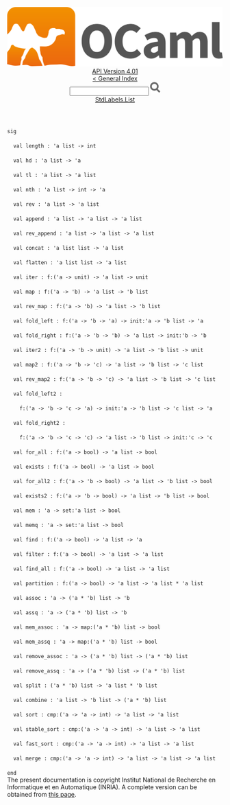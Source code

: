 <!-- ((! set title API !)) ((! set documentation !)) ((! set api !)) ((! set nobreadcrumb !)) -->
<div class="api"><header><nav class="toc brand"><a class="brand" href="https://ocaml.org/"><img src="colour-logo-gray.svg" class="svg" alt="OCaml"></a></nav><nav class="toc"><div class="toc_version"><a href="/docs" id="version-select">API Version 4.01</a></div><a href="index.html">&lt; General Index</a><div class="api_search"><input type="text" name="apisearch" id="api_search" oninput="mySearch(false);" onkeypress="this.oninput();" onclick="this.oninput();" onpaste="this.oninput();">
<img src="search_icon.svg" alt="Search" class="svg" onclick="mySearch(false)"></div>
<div id="search_results"></div><div class="toc_title"><a href="StdLabels.List.html">StdLabels.List</a></div><ul></ul></nav></header>
<code class="code"><span class="keyword">sig</span><br>
&nbsp;&nbsp;<span class="keyword">val</span>&nbsp;length&nbsp;:&nbsp;<span class="keywordsign">'</span>a&nbsp;list&nbsp;<span class="keywordsign">-&gt;</span>&nbsp;int<br>
&nbsp;&nbsp;<span class="keyword">val</span>&nbsp;hd&nbsp;:&nbsp;<span class="keywordsign">'</span>a&nbsp;list&nbsp;<span class="keywordsign">-&gt;</span>&nbsp;<span class="keywordsign">'</span>a<br>
&nbsp;&nbsp;<span class="keyword">val</span>&nbsp;tl&nbsp;:&nbsp;<span class="keywordsign">'</span>a&nbsp;list&nbsp;<span class="keywordsign">-&gt;</span>&nbsp;<span class="keywordsign">'</span>a&nbsp;list<br>
&nbsp;&nbsp;<span class="keyword">val</span>&nbsp;nth&nbsp;:&nbsp;<span class="keywordsign">'</span>a&nbsp;list&nbsp;<span class="keywordsign">-&gt;</span>&nbsp;int&nbsp;<span class="keywordsign">-&gt;</span>&nbsp;<span class="keywordsign">'</span>a<br>
&nbsp;&nbsp;<span class="keyword">val</span>&nbsp;rev&nbsp;:&nbsp;<span class="keywordsign">'</span>a&nbsp;list&nbsp;<span class="keywordsign">-&gt;</span>&nbsp;<span class="keywordsign">'</span>a&nbsp;list<br>
&nbsp;&nbsp;<span class="keyword">val</span>&nbsp;append&nbsp;:&nbsp;<span class="keywordsign">'</span>a&nbsp;list&nbsp;<span class="keywordsign">-&gt;</span>&nbsp;<span class="keywordsign">'</span>a&nbsp;list&nbsp;<span class="keywordsign">-&gt;</span>&nbsp;<span class="keywordsign">'</span>a&nbsp;list<br>
&nbsp;&nbsp;<span class="keyword">val</span>&nbsp;rev_append&nbsp;:&nbsp;<span class="keywordsign">'</span>a&nbsp;list&nbsp;<span class="keywordsign">-&gt;</span>&nbsp;<span class="keywordsign">'</span>a&nbsp;list&nbsp;<span class="keywordsign">-&gt;</span>&nbsp;<span class="keywordsign">'</span>a&nbsp;list<br>
&nbsp;&nbsp;<span class="keyword">val</span>&nbsp;concat&nbsp;:&nbsp;<span class="keywordsign">'</span>a&nbsp;list&nbsp;list&nbsp;<span class="keywordsign">-&gt;</span>&nbsp;<span class="keywordsign">'</span>a&nbsp;list<br>
&nbsp;&nbsp;<span class="keyword">val</span>&nbsp;flatten&nbsp;:&nbsp;<span class="keywordsign">'</span>a&nbsp;list&nbsp;list&nbsp;<span class="keywordsign">-&gt;</span>&nbsp;<span class="keywordsign">'</span>a&nbsp;list<br>
&nbsp;&nbsp;<span class="keyword">val</span>&nbsp;iter&nbsp;:&nbsp;f:(<span class="keywordsign">'</span>a&nbsp;<span class="keywordsign">-&gt;</span>&nbsp;unit)&nbsp;<span class="keywordsign">-&gt;</span>&nbsp;<span class="keywordsign">'</span>a&nbsp;list&nbsp;<span class="keywordsign">-&gt;</span>&nbsp;unit<br>
&nbsp;&nbsp;<span class="keyword">val</span>&nbsp;map&nbsp;:&nbsp;f:(<span class="keywordsign">'</span>a&nbsp;<span class="keywordsign">-&gt;</span>&nbsp;<span class="keywordsign">'</span>b)&nbsp;<span class="keywordsign">-&gt;</span>&nbsp;<span class="keywordsign">'</span>a&nbsp;list&nbsp;<span class="keywordsign">-&gt;</span>&nbsp;<span class="keywordsign">'</span>b&nbsp;list<br>
&nbsp;&nbsp;<span class="keyword">val</span>&nbsp;rev_map&nbsp;:&nbsp;f:(<span class="keywordsign">'</span>a&nbsp;<span class="keywordsign">-&gt;</span>&nbsp;<span class="keywordsign">'</span>b)&nbsp;<span class="keywordsign">-&gt;</span>&nbsp;<span class="keywordsign">'</span>a&nbsp;list&nbsp;<span class="keywordsign">-&gt;</span>&nbsp;<span class="keywordsign">'</span>b&nbsp;list<br>
&nbsp;&nbsp;<span class="keyword">val</span>&nbsp;fold_left&nbsp;:&nbsp;f:(<span class="keywordsign">'</span>a&nbsp;<span class="keywordsign">-&gt;</span>&nbsp;<span class="keywordsign">'</span>b&nbsp;<span class="keywordsign">-&gt;</span>&nbsp;<span class="keywordsign">'</span>a)&nbsp;<span class="keywordsign">-&gt;</span>&nbsp;init:<span class="keywordsign">'</span>a&nbsp;<span class="keywordsign">-&gt;</span>&nbsp;<span class="keywordsign">'</span>b&nbsp;list&nbsp;<span class="keywordsign">-&gt;</span>&nbsp;<span class="keywordsign">'</span>a<br>
&nbsp;&nbsp;<span class="keyword">val</span>&nbsp;fold_right&nbsp;:&nbsp;f:(<span class="keywordsign">'</span>a&nbsp;<span class="keywordsign">-&gt;</span>&nbsp;<span class="keywordsign">'</span>b&nbsp;<span class="keywordsign">-&gt;</span>&nbsp;<span class="keywordsign">'</span>b)&nbsp;<span class="keywordsign">-&gt;</span>&nbsp;<span class="keywordsign">'</span>a&nbsp;list&nbsp;<span class="keywordsign">-&gt;</span>&nbsp;init:<span class="keywordsign">'</span>b&nbsp;<span class="keywordsign">-&gt;</span>&nbsp;<span class="keywordsign">'</span>b<br>
&nbsp;&nbsp;<span class="keyword">val</span>&nbsp;iter2&nbsp;:&nbsp;f:(<span class="keywordsign">'</span>a&nbsp;<span class="keywordsign">-&gt;</span>&nbsp;<span class="keywordsign">'</span>b&nbsp;<span class="keywordsign">-&gt;</span>&nbsp;unit)&nbsp;<span class="keywordsign">-&gt;</span>&nbsp;<span class="keywordsign">'</span>a&nbsp;list&nbsp;<span class="keywordsign">-&gt;</span>&nbsp;<span class="keywordsign">'</span>b&nbsp;list&nbsp;<span class="keywordsign">-&gt;</span>&nbsp;unit<br>
&nbsp;&nbsp;<span class="keyword">val</span>&nbsp;map2&nbsp;:&nbsp;f:(<span class="keywordsign">'</span>a&nbsp;<span class="keywordsign">-&gt;</span>&nbsp;<span class="keywordsign">'</span>b&nbsp;<span class="keywordsign">-&gt;</span>&nbsp;<span class="keywordsign">'</span>c)&nbsp;<span class="keywordsign">-&gt;</span>&nbsp;<span class="keywordsign">'</span>a&nbsp;list&nbsp;<span class="keywordsign">-&gt;</span>&nbsp;<span class="keywordsign">'</span>b&nbsp;list&nbsp;<span class="keywordsign">-&gt;</span>&nbsp;<span class="keywordsign">'</span>c&nbsp;list<br>
&nbsp;&nbsp;<span class="keyword">val</span>&nbsp;rev_map2&nbsp;:&nbsp;f:(<span class="keywordsign">'</span>a&nbsp;<span class="keywordsign">-&gt;</span>&nbsp;<span class="keywordsign">'</span>b&nbsp;<span class="keywordsign">-&gt;</span>&nbsp;<span class="keywordsign">'</span>c)&nbsp;<span class="keywordsign">-&gt;</span>&nbsp;<span class="keywordsign">'</span>a&nbsp;list&nbsp;<span class="keywordsign">-&gt;</span>&nbsp;<span class="keywordsign">'</span>b&nbsp;list&nbsp;<span class="keywordsign">-&gt;</span>&nbsp;<span class="keywordsign">'</span>c&nbsp;list<br>
&nbsp;&nbsp;<span class="keyword">val</span>&nbsp;fold_left2&nbsp;:<br>
&nbsp;&nbsp;&nbsp;&nbsp;f:(<span class="keywordsign">'</span>a&nbsp;<span class="keywordsign">-&gt;</span>&nbsp;<span class="keywordsign">'</span>b&nbsp;<span class="keywordsign">-&gt;</span>&nbsp;<span class="keywordsign">'</span>c&nbsp;<span class="keywordsign">-&gt;</span>&nbsp;<span class="keywordsign">'</span>a)&nbsp;<span class="keywordsign">-&gt;</span>&nbsp;init:<span class="keywordsign">'</span>a&nbsp;<span class="keywordsign">-&gt;</span>&nbsp;<span class="keywordsign">'</span>b&nbsp;list&nbsp;<span class="keywordsign">-&gt;</span>&nbsp;<span class="keywordsign">'</span>c&nbsp;list&nbsp;<span class="keywordsign">-&gt;</span>&nbsp;<span class="keywordsign">'</span>a<br>
&nbsp;&nbsp;<span class="keyword">val</span>&nbsp;fold_right2&nbsp;:<br>
&nbsp;&nbsp;&nbsp;&nbsp;f:(<span class="keywordsign">'</span>a&nbsp;<span class="keywordsign">-&gt;</span>&nbsp;<span class="keywordsign">'</span>b&nbsp;<span class="keywordsign">-&gt;</span>&nbsp;<span class="keywordsign">'</span>c&nbsp;<span class="keywordsign">-&gt;</span>&nbsp;<span class="keywordsign">'</span>c)&nbsp;<span class="keywordsign">-&gt;</span>&nbsp;<span class="keywordsign">'</span>a&nbsp;list&nbsp;<span class="keywordsign">-&gt;</span>&nbsp;<span class="keywordsign">'</span>b&nbsp;list&nbsp;<span class="keywordsign">-&gt;</span>&nbsp;init:<span class="keywordsign">'</span>c&nbsp;<span class="keywordsign">-&gt;</span>&nbsp;<span class="keywordsign">'</span>c<br>
&nbsp;&nbsp;<span class="keyword">val</span>&nbsp;for_all&nbsp;:&nbsp;f:(<span class="keywordsign">'</span>a&nbsp;<span class="keywordsign">-&gt;</span>&nbsp;bool)&nbsp;<span class="keywordsign">-&gt;</span>&nbsp;<span class="keywordsign">'</span>a&nbsp;list&nbsp;<span class="keywordsign">-&gt;</span>&nbsp;bool<br>
&nbsp;&nbsp;<span class="keyword">val</span>&nbsp;exists&nbsp;:&nbsp;f:(<span class="keywordsign">'</span>a&nbsp;<span class="keywordsign">-&gt;</span>&nbsp;bool)&nbsp;<span class="keywordsign">-&gt;</span>&nbsp;<span class="keywordsign">'</span>a&nbsp;list&nbsp;<span class="keywordsign">-&gt;</span>&nbsp;bool<br>
&nbsp;&nbsp;<span class="keyword">val</span>&nbsp;for_all2&nbsp;:&nbsp;f:(<span class="keywordsign">'</span>a&nbsp;<span class="keywordsign">-&gt;</span>&nbsp;<span class="keywordsign">'</span>b&nbsp;<span class="keywordsign">-&gt;</span>&nbsp;bool)&nbsp;<span class="keywordsign">-&gt;</span>&nbsp;<span class="keywordsign">'</span>a&nbsp;list&nbsp;<span class="keywordsign">-&gt;</span>&nbsp;<span class="keywordsign">'</span>b&nbsp;list&nbsp;<span class="keywordsign">-&gt;</span>&nbsp;bool<br>
&nbsp;&nbsp;<span class="keyword">val</span>&nbsp;exists2&nbsp;:&nbsp;f:(<span class="keywordsign">'</span>a&nbsp;<span class="keywordsign">-&gt;</span>&nbsp;<span class="keywordsign">'</span>b&nbsp;<span class="keywordsign">-&gt;</span>&nbsp;bool)&nbsp;<span class="keywordsign">-&gt;</span>&nbsp;<span class="keywordsign">'</span>a&nbsp;list&nbsp;<span class="keywordsign">-&gt;</span>&nbsp;<span class="keywordsign">'</span>b&nbsp;list&nbsp;<span class="keywordsign">-&gt;</span>&nbsp;bool<br>
&nbsp;&nbsp;<span class="keyword">val</span>&nbsp;mem&nbsp;:&nbsp;<span class="keywordsign">'</span>a&nbsp;<span class="keywordsign">-&gt;</span>&nbsp;set:<span class="keywordsign">'</span>a&nbsp;list&nbsp;<span class="keywordsign">-&gt;</span>&nbsp;bool<br>
&nbsp;&nbsp;<span class="keyword">val</span>&nbsp;memq&nbsp;:&nbsp;<span class="keywordsign">'</span>a&nbsp;<span class="keywordsign">-&gt;</span>&nbsp;set:<span class="keywordsign">'</span>a&nbsp;list&nbsp;<span class="keywordsign">-&gt;</span>&nbsp;bool<br>
&nbsp;&nbsp;<span class="keyword">val</span>&nbsp;find&nbsp;:&nbsp;f:(<span class="keywordsign">'</span>a&nbsp;<span class="keywordsign">-&gt;</span>&nbsp;bool)&nbsp;<span class="keywordsign">-&gt;</span>&nbsp;<span class="keywordsign">'</span>a&nbsp;list&nbsp;<span class="keywordsign">-&gt;</span>&nbsp;<span class="keywordsign">'</span>a<br>
&nbsp;&nbsp;<span class="keyword">val</span>&nbsp;filter&nbsp;:&nbsp;f:(<span class="keywordsign">'</span>a&nbsp;<span class="keywordsign">-&gt;</span>&nbsp;bool)&nbsp;<span class="keywordsign">-&gt;</span>&nbsp;<span class="keywordsign">'</span>a&nbsp;list&nbsp;<span class="keywordsign">-&gt;</span>&nbsp;<span class="keywordsign">'</span>a&nbsp;list<br>
&nbsp;&nbsp;<span class="keyword">val</span>&nbsp;find_all&nbsp;:&nbsp;f:(<span class="keywordsign">'</span>a&nbsp;<span class="keywordsign">-&gt;</span>&nbsp;bool)&nbsp;<span class="keywordsign">-&gt;</span>&nbsp;<span class="keywordsign">'</span>a&nbsp;list&nbsp;<span class="keywordsign">-&gt;</span>&nbsp;<span class="keywordsign">'</span>a&nbsp;list<br>
&nbsp;&nbsp;<span class="keyword">val</span>&nbsp;partition&nbsp;:&nbsp;f:(<span class="keywordsign">'</span>a&nbsp;<span class="keywordsign">-&gt;</span>&nbsp;bool)&nbsp;<span class="keywordsign">-&gt;</span>&nbsp;<span class="keywordsign">'</span>a&nbsp;list&nbsp;<span class="keywordsign">-&gt;</span>&nbsp;<span class="keywordsign">'</span>a&nbsp;list&nbsp;*&nbsp;<span class="keywordsign">'</span>a&nbsp;list<br>
&nbsp;&nbsp;<span class="keyword">val</span>&nbsp;assoc&nbsp;:&nbsp;<span class="keywordsign">'</span>a&nbsp;<span class="keywordsign">-&gt;</span>&nbsp;(<span class="keywordsign">'</span>a&nbsp;*&nbsp;<span class="keywordsign">'</span>b)&nbsp;list&nbsp;<span class="keywordsign">-&gt;</span>&nbsp;<span class="keywordsign">'</span>b<br>
&nbsp;&nbsp;<span class="keyword">val</span>&nbsp;assq&nbsp;:&nbsp;<span class="keywordsign">'</span>a&nbsp;<span class="keywordsign">-&gt;</span>&nbsp;(<span class="keywordsign">'</span>a&nbsp;*&nbsp;<span class="keywordsign">'</span>b)&nbsp;list&nbsp;<span class="keywordsign">-&gt;</span>&nbsp;<span class="keywordsign">'</span>b<br>
&nbsp;&nbsp;<span class="keyword">val</span>&nbsp;mem_assoc&nbsp;:&nbsp;<span class="keywordsign">'</span>a&nbsp;<span class="keywordsign">-&gt;</span>&nbsp;map:(<span class="keywordsign">'</span>a&nbsp;*&nbsp;<span class="keywordsign">'</span>b)&nbsp;list&nbsp;<span class="keywordsign">-&gt;</span>&nbsp;bool<br>
&nbsp;&nbsp;<span class="keyword">val</span>&nbsp;mem_assq&nbsp;:&nbsp;<span class="keywordsign">'</span>a&nbsp;<span class="keywordsign">-&gt;</span>&nbsp;map:(<span class="keywordsign">'</span>a&nbsp;*&nbsp;<span class="keywordsign">'</span>b)&nbsp;list&nbsp;<span class="keywordsign">-&gt;</span>&nbsp;bool<br>
&nbsp;&nbsp;<span class="keyword">val</span>&nbsp;remove_assoc&nbsp;:&nbsp;<span class="keywordsign">'</span>a&nbsp;<span class="keywordsign">-&gt;</span>&nbsp;(<span class="keywordsign">'</span>a&nbsp;*&nbsp;<span class="keywordsign">'</span>b)&nbsp;list&nbsp;<span class="keywordsign">-&gt;</span>&nbsp;(<span class="keywordsign">'</span>a&nbsp;*&nbsp;<span class="keywordsign">'</span>b)&nbsp;list<br>
&nbsp;&nbsp;<span class="keyword">val</span>&nbsp;remove_assq&nbsp;:&nbsp;<span class="keywordsign">'</span>a&nbsp;<span class="keywordsign">-&gt;</span>&nbsp;(<span class="keywordsign">'</span>a&nbsp;*&nbsp;<span class="keywordsign">'</span>b)&nbsp;list&nbsp;<span class="keywordsign">-&gt;</span>&nbsp;(<span class="keywordsign">'</span>a&nbsp;*&nbsp;<span class="keywordsign">'</span>b)&nbsp;list<br>
&nbsp;&nbsp;<span class="keyword">val</span>&nbsp;split&nbsp;:&nbsp;(<span class="keywordsign">'</span>a&nbsp;*&nbsp;<span class="keywordsign">'</span>b)&nbsp;list&nbsp;<span class="keywordsign">-&gt;</span>&nbsp;<span class="keywordsign">'</span>a&nbsp;list&nbsp;*&nbsp;<span class="keywordsign">'</span>b&nbsp;list<br>
&nbsp;&nbsp;<span class="keyword">val</span>&nbsp;combine&nbsp;:&nbsp;<span class="keywordsign">'</span>a&nbsp;list&nbsp;<span class="keywordsign">-&gt;</span>&nbsp;<span class="keywordsign">'</span>b&nbsp;list&nbsp;<span class="keywordsign">-&gt;</span>&nbsp;(<span class="keywordsign">'</span>a&nbsp;*&nbsp;<span class="keywordsign">'</span>b)&nbsp;list<br>
&nbsp;&nbsp;<span class="keyword">val</span>&nbsp;sort&nbsp;:&nbsp;cmp:(<span class="keywordsign">'</span>a&nbsp;<span class="keywordsign">-&gt;</span>&nbsp;<span class="keywordsign">'</span>a&nbsp;<span class="keywordsign">-&gt;</span>&nbsp;int)&nbsp;<span class="keywordsign">-&gt;</span>&nbsp;<span class="keywordsign">'</span>a&nbsp;list&nbsp;<span class="keywordsign">-&gt;</span>&nbsp;<span class="keywordsign">'</span>a&nbsp;list<br>
&nbsp;&nbsp;<span class="keyword">val</span>&nbsp;stable_sort&nbsp;:&nbsp;cmp:(<span class="keywordsign">'</span>a&nbsp;<span class="keywordsign">-&gt;</span>&nbsp;<span class="keywordsign">'</span>a&nbsp;<span class="keywordsign">-&gt;</span>&nbsp;int)&nbsp;<span class="keywordsign">-&gt;</span>&nbsp;<span class="keywordsign">'</span>a&nbsp;list&nbsp;<span class="keywordsign">-&gt;</span>&nbsp;<span class="keywordsign">'</span>a&nbsp;list<br>
&nbsp;&nbsp;<span class="keyword">val</span>&nbsp;fast_sort&nbsp;:&nbsp;cmp:(<span class="keywordsign">'</span>a&nbsp;<span class="keywordsign">-&gt;</span>&nbsp;<span class="keywordsign">'</span>a&nbsp;<span class="keywordsign">-&gt;</span>&nbsp;int)&nbsp;<span class="keywordsign">-&gt;</span>&nbsp;<span class="keywordsign">'</span>a&nbsp;list&nbsp;<span class="keywordsign">-&gt;</span>&nbsp;<span class="keywordsign">'</span>a&nbsp;list<br>
&nbsp;&nbsp;<span class="keyword">val</span>&nbsp;merge&nbsp;:&nbsp;cmp:(<span class="keywordsign">'</span>a&nbsp;<span class="keywordsign">-&gt;</span>&nbsp;<span class="keywordsign">'</span>a&nbsp;<span class="keywordsign">-&gt;</span>&nbsp;int)&nbsp;<span class="keywordsign">-&gt;</span>&nbsp;<span class="keywordsign">'</span>a&nbsp;list&nbsp;<span class="keywordsign">-&gt;</span>&nbsp;<span class="keywordsign">'</span>a&nbsp;list&nbsp;<span class="keywordsign">-&gt;</span>&nbsp;<span class="keywordsign">'</span>a&nbsp;list<br>
<span class="keyword">end</span></code><div class="copyright">The present documentation is copyright Institut National de Recherche en Informatique et en Automatique (INRIA). A complete version can be obtained from <a href="http://caml.inria.fr/pub/docs/manual-ocaml/">this page</a>.</div></div>